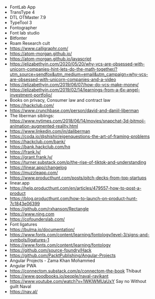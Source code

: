 - FontLab App
- TransType 4
- DTL OTMaster 7.9
- TypeTool 3
- Fontographer
- Font lab studio
- Bitfonter
- Roam Research cult 
- https://www.calligraphr.com/
- https://atom-morgan.github.io/
- https://atom-morgan.github.io/javascript
- https://elizabethyin.com/2020/05/20/why-vcs-are-obsessed-with-unicorn-companies-hint-lets-do-the-math-together/?utm_source=sendfox&utm_medium=email&utm_campaign=why-vcs-are-obsessed-with-unicorn-companies-and-a-video
- https://elizabethyin.com/2019/06/07/how-do-vcs-make-money/
- https://elizabethyin.com/2019/02/14/learnings-from-a-6x-angel-investment-portfolio/
- Books on privacy, Consumer law and contract law
- https://hackclub.com/
- https://www.crunchbase.com/person/david-and-daniil-liberman
- The liberman siblings: https://www.nytimes.com/2018/06/14/movies/snapchat-3d-bitmoji-animation-augmented-reality.html
- https://www.linkedin.com/in/daliberman
- https://coda.io/@shishir/eigenquestions-the-art-of-framing-problems
- https://hackclub.com/bank/
- https://bank.hackclub.com/hq
- https://frank.ly/
- https://grant.frank.ly/
- https://turner.substack.com/p/the-rise-of-tiktok-and-understanding
- https://linear.app/changelog
- https://muzzleapp.com/
- https://www.producthunt.com/posts/pitch-decks-from-top-startups
- linear.app
- https://help.producthunt.com/en/articles/479557-how-to-post-a-product
- https://blog.producthunt.com/how-to-launch-on-product-hunt-7c1843e06399
- https://github.com/rxhanson/Rectangle
- https://www.ning.com
- https://cofounderslab.com/
- Font ligatures
- https://bulma.io/documentation/
- https://www.fonts.com/content/learning/fontology/level-3/signs-and-symbols/ligatures-1
- https://www.fonts.com/content/learning/fontology
- https://github.com/source-foundry/Hack
- https://github.com/PacktPublishing/Angular-Projects
- Angular Projects - Zama Khan Mohammed
- Angular PWA
- https://connectom.substack.com/p/connectom-the-book Thibaut
- https://www.goodbooks.io/people/naval-ravikant
- https://www.youtube.com/watch?v=1WKlWMUaUxY Say no Without guilt Naval
- https://nav.al/
